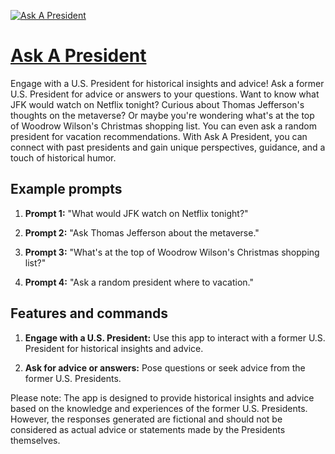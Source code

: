 [![Ask A President](null)](https://chat.openai.com/g/g-tqkjyl6l1-ask-a-president)

# [Ask A President](https://chat.openai.com/g/g-tqkjyl6l1-ask-a-president)

Engage with a U.S. President for historical insights and advice! Ask a former U.S. President for advice or answers to your questions. Want to know what JFK would watch on Netflix tonight? Curious about Thomas Jefferson's thoughts on the metaverse? Or maybe you're wondering what's at the top of Woodrow Wilson's Christmas shopping list. You can even ask a random president for vacation recommendations. With Ask A President, you can connect with past presidents and gain unique perspectives, guidance, and a touch of historical humor.

## Example prompts

1. **Prompt 1:** "What would JFK watch on Netflix tonight?"

2. **Prompt 2:** "Ask Thomas Jefferson about the metaverse."

3. **Prompt 3:** "What's at the top of Woodrow Wilson's Christmas shopping list?"

4. **Prompt 4:** "Ask a random president where to vacation."

## Features and commands

1. **Engage with a U.S. President:** Use this app to interact with a former U.S. President for historical insights and advice.

2. **Ask for advice or answers:** Pose questions or seek advice from the former U.S. Presidents.

Please note: The app is designed to provide historical insights and advice based on the knowledge and experiences of the former U.S. Presidents. However, the responses generated are fictional and should not be considered as actual advice or statements made by the Presidents themselves.